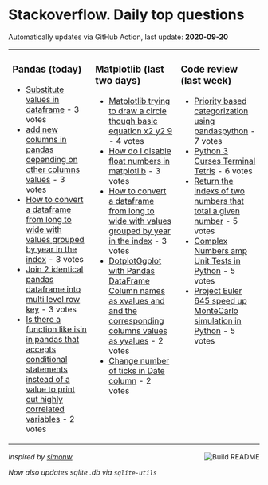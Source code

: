 # Stackoverflow. Daily top questions 

Automatically updates via GitHub Action, last update: **<!-- date starts -->2020-09-20<!-- date ends -->**


<table><tr><td valign="top" width="33%">

### Pandas (today)
<!-- pandas starts -->
* [Substitute values in dataframe](https://stackoverflow.com/questions/63980669/substitute-values-in-dataframe) - 3 votes
* [add new columns in pandas depending on other columns values](https://stackoverflow.com/questions/63980159/add-new-columns-in-pandas-depending-on-other-columns-values) - 3 votes
* [How to convert a dataframe from long to wide with values grouped by year in the index](https://stackoverflow.com/questions/63975678/how-to-convert-a-dataframe-from-long-to-wide-with-values-grouped-by-year-in-the) - 3 votes
* [Join 2 identical pandas dataframe into multi level row key](https://stackoverflow.com/questions/63980260/join-2-identical-pandas-dataframe-into-multi-level-row-key) - 3 votes
* [Is there a function like isin in pandas that accepts conditional statements instead of a value to print out highly correlated variables](https://stackoverflow.com/questions/63979397/is-there-a-function-like-isin-in-pandas-that-accepts-conditional-statements-in) - 2 votes
<!-- pandas ends -->
</td><td valign="top" width="34%">


### Matplotlib (last two days)
<!-- matplotlib starts -->
* [Matplotlib trying to draw a circle though basic equation  x2  y2  9](https://stackoverflow.com/questions/63975431/matplotlib-trying-to-draw-a-circle-though-basic-equation-x2-y2-9) - 4 votes
* [How do I disable float numbers in matplotlib](https://stackoverflow.com/questions/63966826/how-do-i-disable-float-numbers-in-matplotlib) - 3 votes
* [How to convert a dataframe from long to wide with values grouped by year in the index](https://stackoverflow.com/questions/63975678/how-to-convert-a-dataframe-from-long-to-wide-with-values-grouped-by-year-in-the) - 3 votes
* [DotplotGgplot with Pandas DataFrame Column names as xvalues and and the corresponding columns values as yvalues](https://stackoverflow.com/questions/63977495/dot-plot-ggplot-with-pandas-dataframe-column-names-as-x-values-and-and-the-corr) - 2 votes
* [Change number of ticks in Date column](https://stackoverflow.com/questions/63961133/change-number-of-ticks-in-date-column) - 2 votes
<!-- matplotlib ends -->
</td><td valign="top" width="34%">


### Сode review (last week)
<!-- python starts -->
* [Priority based categorization using pandaspython](https://codereview.stackexchange.com/questions/249474/priority-based-categorization-using-pandas-python) - 7 votes
* [Python 3 Curses Terminal Tetris](https://codereview.stackexchange.com/questions/249326/python-3-curses-terminal-tetris) - 6 votes
* [Return the indexs of two numbers that total a given number](https://codereview.stackexchange.com/questions/249366/return-the-indexs-of-two-numbers-that-total-a-given-number) - 5 votes
* [Complex Numbers amp Unit Tests in Python](https://codereview.stackexchange.com/questions/249460/complex-numbers-unit-tests-in-python) - 5 votes
* [Project Euler 645  speed up MonteCarlo simulation in Python](https://codereview.stackexchange.com/questions/249427/project-euler-645-speed-up-monte-carlo-simulation-in-python) - 5 votes
<!-- python ends -->
</td></tr></table>

<a href="https://github.com/hp0404/hp0404/actions"><img src="https://github.com/hp0404/hp0404/workflows/Build%20README/badge.svg" align="right" alt="Build README"></a> <p>*Inspired by  [simonw](https://github.com/simonw/simonw)*</p> <p> *Now also updates sqlite .db via `sqlite-utils`* </p>

